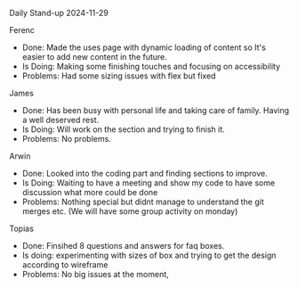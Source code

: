 Daily Stand-up 2024-11-29

Ferenc
- Done: Made the uses page with dynamic loading of content so It's easier to add new content in the future.
- Is Doing: Making some finishing touches and focusing on accessibility
- Problems: Had some sizing issues with flex but fixed


James 
- Done: Has been busy with personal life and taking care of family. Having a well deserved rest.
- Is Doing: Will work on the section and trying to finish it.
- Problems: No problems.


Arwin 
- Done: Looked into the coding part and finding sections to improve.
- Is Doing: Waiting to have a meeting and show my code to have some discussion what more could be done
- Problems: Nothing special but didnt manage to understand the git merges etc. (We will have some group activity on monday)

Topias 
- Done: Finsihed 8 questions and answers for faq boxes.
- Is doing: experimenting with sizes of box and trying to get the design according to wireframe 
- Problems: No big issues at the moment,
